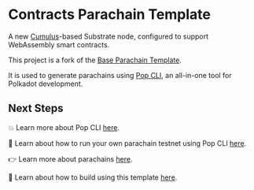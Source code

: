 # Contracts Parachain Template

A new [Cumulus](https://github.com/paritytech/polkadot-sdk/tree/master/cumulus)-based Substrate node, configured to support WebAssembly smart contracts.

This project is a fork of the [Base Parachain Template](https://github.com/r0gue-io/base-parachain). 

It is used to generate parachains using [Pop CLI](https://github.com/r0gue-io/pop-cli), an all-in-one tool for Polkadot development.

## Next Steps

💥 Learn more about Pop CLI [here](https://learn.onpop.io/pop/v/pop-cli).

🚀 Learn about how to run your own parachain testnet using Pop CLI [here](https://learn.onpop.io/pop/v/pop-cli/parachains/running-your-parachain).

👉 Learn more about parachains [here](https://wiki.polkadot.network/docs/learn-parachains).

🧙 Learn about how to build using this template [here](https://docs.substrate.io/tutorials/).
